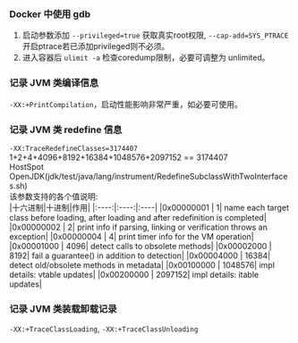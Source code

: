 ### Docker 中使用 gdb

1. 启动参数添加 `--privileged=true` 获取真实root权限, `--cap-add=SYS_PTRACE` 开启ptrace若已添加privileged则不必须。
2. 进入容器后 `ulimit -a` 检查coredump限制，必要可调整为 unlimited。

### 记录 JVM 类编译信息

`-XX:+PrintCompilation`，启动性能影响非常严重，如必要可使用。

### 记录 JVM 类 redefine 信息

`-XX:TraceRedefineClasses=3174407`    
1+2+4+4096+8192+16384+1048576+2097152 == 3174407  
HostSpot OpenJDK(jdk/test/java/lang/instrument/RedefineSubclassWithTwoInterfaces.sh)  
该参数支持的各个值说明:    
|十六进制|十进制|作用|
|:----:|:----:|:----|
|0x00000001 | 1| name each target class before loading, after loading and after redefinition is completed|
|0x00000002 | 2| print info if parsing, linking or verification throws an exception|
|0x00000004 | 4| print timer info for the VM operation|
|0x00001000 | 4096| detect calls to obsolete methods|
|0x00002000 | 8192| fail a guarantee() in addition to detection|
|0x00004000 | 16384| detect old/obsolete methods in metadata|
|0x00100000 | 1048576| impl details: vtable updates|
|0x00200000 | 2097152| impl details: itable updates|

### 记录 JVM 类装载卸载记录
`-XX:+TraceClassLoading`, `-XX:+TraceClassUnloading`